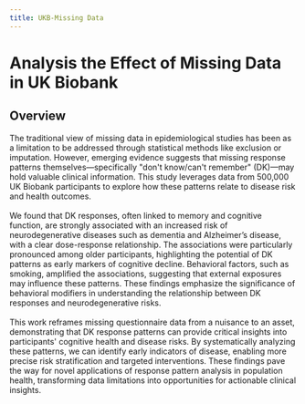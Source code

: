 ```yaml
---
title: UKB-Missing Data
---
```


# Analysis the Effect of Missing Data in UK Biobank
## Overview
<div class="justify-text">
The traditional view of missing data in epidemiological studies has been as a limitation to be addressed through statistical methods like exclusion or imputation. However, emerging evidence suggests that missing response patterns themselves—specifically "don't know/can't remember" (DK)—may hold valuable clinical information. This study leverages data from 500,000 UK Biobank participants to explore how these patterns relate to disease risk and health outcomes.
<br><br>
We found that DK responses, often linked to memory and cognitive function, are strongly associated with an increased risk of neurodegenerative diseases such as dementia and Alzheimer’s disease, with a clear dose-response relationship. The associations were particularly pronounced among older participants, highlighting the potential of DK patterns as early markers of cognitive decline.
Behavioral factors, such as smoking, amplified the associations, suggesting that external exposures may influence these patterns. These findings emphasize the significance of behavioral modifiers in understanding the relationship between DK responses and neurodegenerative risks.
<br><br>
This work reframes missing questionnaire data from a nuisance to an asset, demonstrating that DK response patterns can provide critical insights into participants' cognitive health and disease risks. By systematically analyzing these patterns, we can identify early indicators of disease, enabling more precise risk stratification and targeted interventions. These findings pave the way for novel applications of response pattern analysis in population health, transforming data limitations into opportunities for actionable clinical insights. 
</div>

<!-- An implementation in R and MATLAB is available on Github: :material-arrow-right: <a href="https://github.com/zhigang-yao/MF-Metabolomic-Heterogeneity" class="btn-href">:simple-github:</a>  
Detailed description and discussion can be found in paper: :material-arrow-right: <a href="" class="btn-href">:material-newspaper-variant-outline:</a>  
To cite: :material-arrow-down:
```
@article{yao2023fixed,
  title={Random Fixed Boundary Flows},
  author={Yao, Zhigang and Xia, Yuqing and Fan, Zengyan},
  journal={arXiv preprint arXiv:1904.11332},
  year={2023}
}
``` -->